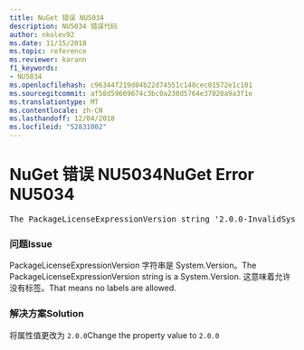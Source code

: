 ```yaml
---
title: NuGet 错误 NU5034
description: NU5034 错误代码
author: nkolev92
ms.date: 11/15/2018
ms.topic: reference
ms.reviewer: karann
f1_keywords:
- NU5034
ms.openlocfilehash: c96344f219d04b22d74551c148cec01572e1c101
ms.sourcegitcommit: af58d59669674c3bc0a230d5764e37020a9a3f1e
ms.translationtype: MT
ms.contentlocale: zh-CN
ms.lasthandoff: 12/04/2018
ms.locfileid: "52831002"
---
```

# <a name="nuget-error-nu5034"></a><span data-ttu-id="b0df5-103">NuGet 错误 NU5034</span><span class="sxs-lookup"><span data-stu-id="b0df5-103">NuGet Error NU5034</span></span>
<pre>The PackageLicenseExpressionVersion string '2.0.0-InvalidSystemVersion' is not a valid version.</pre>

### <a name="issue"></a><span data-ttu-id="b0df5-104">问题</span><span class="sxs-lookup"><span data-stu-id="b0df5-104">Issue</span></span>

<span data-ttu-id="b0df5-105">PackageLicenseExpressionVersion 字符串是 System.Version。</span><span class="sxs-lookup"><span data-stu-id="b0df5-105">The PackageLicenseExpressionVersion string is a System.Version.</span></span> <span data-ttu-id="b0df5-106">这意味着允许没有标签。</span><span class="sxs-lookup"><span data-stu-id="b0df5-106">That means no labels are allowed.</span></span>

### <a name="solution"></a><span data-ttu-id="b0df5-107">解决方案</span><span class="sxs-lookup"><span data-stu-id="b0df5-107">Solution</span></span>

<span data-ttu-id="b0df5-108">将属性值更改为 `2.0.0`</span><span class="sxs-lookup"><span data-stu-id="b0df5-108">Change the property value to `2.0.0`</span></span>
